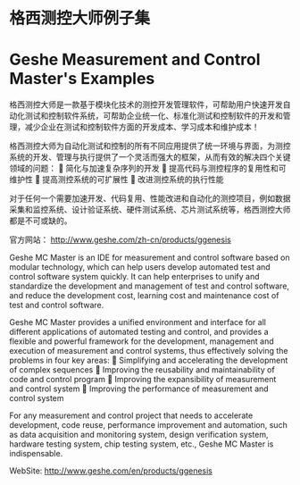 # 格西测控大师例子集
# Geshe Measurement and Control Master's Examples

格西测控大师是一款基于模块化技术的测控开发管理软件，可帮助用户快速开发自动化测试和控制软件系统，可帮助企业统一化、标准化测试和控制软件的开发和管理，减少企业在测试和控制软件方面的开发成本、学习成本和维护成本！ 

格西测控大师为自动化测试和控制的所有不同应用提供了统一环境与界面，为测控系统的开发、管理与执行提供了一个灵活而强大的框架，从而有效的解决四个关键领域的问题：
	简化与加速复杂序列的开发
	提高代码与测控程序的复用性和可维护性
	提高测控系统的可扩展性
	改进测控系统的执行性能

对于任何一个需要加速开发、代码复用、性能改进和自动化的测控项目，例如数据采集和监控系统、设计验证系统、硬件测试系统、芯片测试系统等，格西测控大师都是不可或缺的。

官方网站： http://www.geshe.com/zh-cn/products/ggenesis


Geshe MC Master is an IDE for measurement and control software based on modular technology, which can help users develop automated test and control software system quickly. It can help enterprises to unify and standardize the development and management of test and control software, and reduce the development cost, learning cost and maintenance cost of test and control software.

Geshe MC Master provides a unified environment and interface for all different applications of automated testing and control, and provides a flexible and powerful framework for the development, management and execution of measurement and control systems, thus effectively solving the problems in four key areas:
	Simplifying and accelerating the development of complex sequences
	Improving the reusability and maintainability of code and control program
	Improving the expansibility of measurement and control system
	Improving the performance of measurement and control system

For any measurement and control project that needs to accelerate development, code reuse, performance improvement and automation, such as data acquisition and monitoring system, design verification system, hardware testing system, chip testing system, etc., Geshe MC Master is indispensable.

WebSite: http://www.geshe.com/en/products/ggenesis

